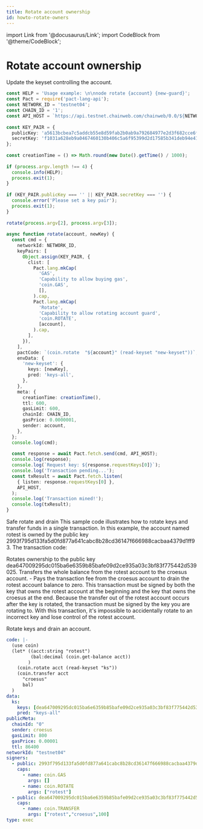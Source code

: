 ```yaml
---
title: Rotate account ownership
id: howto-rotate-owners
---
```

import Link from '@docusaurus/Link';
import CodeBlock from '@theme/CodeBlock';

# Rotate account ownership

Update the keyset controlling the account.

```typescript
const HELP = 'Usage example: \n\nnode rotate {account} {new-guard}';
const Pact = require('pact-lang-api');
const NETWORK_ID = 'testnet04';
const CHAIN_ID = '1';
const API_HOST = `https://api.testnet.chainweb.com/chainweb/0.0/${NETWORK_ID}/chain/${CHAIN_ID}/pact`;
 
const KEY_PAIR = {
  publicKey: 'a5613bcbea7c5addcb55e8d59fab2b0ab9a792684977e2d3f682cce6f7d328e9',
  secretKey: 'f1031a628eb9a0467460130b406c5a6f95399d2d17585b341deb94e4182d36ff',
};
 
const creationTime = () => Math.round(new Date().getTime() / 1000);
 
if (process.argv.length !== 4) {
  console.info(HELP);
  process.exit(1);
}
 
if (KEY_PAIR.publicKey === '' || KEY_PAIR.secretKey === '') {
  console.error('Please set a key pair');
  process.exit(1);
}
 
rotate(process.argv[2], process.argv[3]);
 
async function rotate(account, newKey) {
  const cmd = {
    networkId: NETWORK_ID,
    keyPairs: [
      Object.assign(KEY_PAIR, {
        clist: [
          Pact.lang.mkCap(
            'GAS',
            'Capability to allow buying gas',
            'coin.GAS',
            [],
          ).cap,
          Pact.lang.mkCap(
            'Rotate',
            'Capability to allow rotating account guard',
            'coin.ROTATE',
            [account],
          ).cap,
        ],
      }),
    ],
    pactCode: `(coin.rotate  "${account}" (read-keyset "new-keyset"))`,
    envData: {
      'new-keyset': {
        keys: [newKey],
        pred: 'keys-all',
      },
    },
    meta: {
      creationTime: creationTime(),
      ttl: 600,
      gasLimit: 600,
      chainId: CHAIN_ID,
      gasPrice: 0.0000001,
      sender: account,
    },
  };
  console.log(cmd);
 
  const response = await Pact.fetch.send(cmd, API_HOST);
  console.log(response);
  console.log(`Request key: ${response.requestKeys[0]}`);
  console.log('Transaction pending...');
  const txResult = await Pact.fetch.listen(
    { listen: response.requestKeys[0] },
    API_HOST,
  );
  console.log('Transaction mined!');
  console.log(txResult);
}
```

Safe rotate and drain
This sample code illustrates how to rotate keys and transfer funds in a single transaction. In this example, the account named rotest is owned by the public key 2993f795d133fa5d0fd877a641cabc8b28cd36147f666988cacbaa4379d1ff93. The transaction code:

Rotates ownership to the public key dea647009295dc015ba6e6359b85bafe09d2ce935a03c3bf83f775442d539025.
Transfers the whole balance from the rotest account to the croesus account. - Pays the transaction fee from the croesus account to drain the rotest account balance to zero.
This transaction must be signed by both the key that owns the rotest account at the beginning and the key that owns the croesus at the end. Because the transfer out of the rotest account occurs after the key is rotated, the transaction must be signed by the key you are rotating to. With this transaction, it's impossible to accidentally rotate to an incorrect key and lose control of the rotest account.

Rotate keys and drain an account. 
```yaml
code: |-
  (use coin)
  (let* ((acct:string "rotest")
         (bal:decimal (coin.get-balance acct))
        )
    (coin.rotate acct (read-keyset "ks"))
    (coin.transfer acct
      "croesus"
      bal)
  )
data:
  ks:
    keys: [dea647009295dc015ba6e6359b85bafe09d2ce935a03c3bf83f775442d539025]
    pred: "keys-all"
publicMeta:
  chainId: "0"
  sender: croesus
  gasLimit: 800
  gasPrice: 0.00001
  ttl: 86400
networkId: "testnet04"
signers:
  - public: 2993f795d133fa5d0fd877a641cabc8b28cd36147f666988cacbaa4379d1ff93
    caps:
      - name: coin.GAS
        args: []
      - name: coin.ROTATE
        args: ["rotest"]
  - public: dea647009295dc015ba6e6359b85bafe09d2ce935a03c3bf83f775442d539025
    caps:
      - name: coin.TRANSFER
        args: ["rotest","croesus",100]
type: exec
```